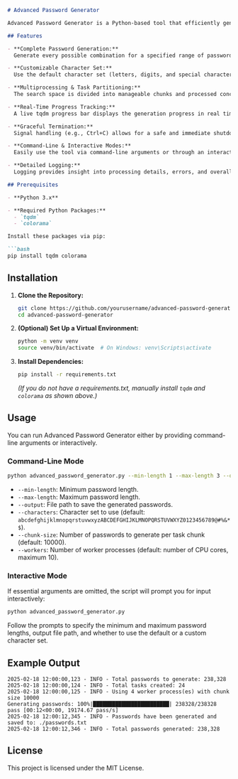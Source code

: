 
```markdown
# Advanced Password Generator

Advanced Password Generator is a Python‑based tool that efficiently generates all possible password combinations within a specified length range. Utilizing multiprocessing with a chunk‑based task partitioning approach, real‑time progress tracking via tqdm, robust logging, and graceful signal handling, this tool is designed for high‑performance, real‑world usage.

## Features

- **Complete Password Generation:**  
  Generate every possible combination for a specified range of password lengths.

- **Customizable Character Set:**  
  Use the default character set (letters, digits, and special characters) or supply your own.

- **Multiprocessing & Task Partitioning:**  
  The search space is divided into manageable chunks and processed concurrently using multiple worker processes.

- **Real-Time Progress Tracking:**  
  A live tqdm progress bar displays the generation progress in real time.

- **Graceful Termination:**  
  Signal handling (e.g., Ctrl+C) allows for a safe and immediate shutdown.

- **Command-Line & Interactive Modes:**  
  Easily use the tool via command-line arguments or through an interactive prompt.

- **Detailed Logging:**  
  Logging provides insight into processing details, errors, and overall progress.

## Prerequisites

- **Python 3.x**

- **Required Python Packages:**
  - `tqdm`
  - `colorama`

Install these packages via pip:

```bash
pip install tqdm colorama
```

## Installation

1. **Clone the Repository:**

   ```bash
   git clone https://github.com/yourusername/advanced-password-generator.git
   cd advanced-password-generator
   ```

2. **(Optional) Set Up a Virtual Environment:**

   ```bash
   python -m venv venv
   source venv/bin/activate  # On Windows: venv\Scripts\activate
   ```

3. **Install Dependencies:**

   ```bash
   pip install -r requirements.txt
   ```

   *(If you do not have a requirements.txt, manually install `tqdm` and `colorama` as shown above.)*

## Usage

You can run Advanced Password Generator either by providing command-line arguments or interactively.

### Command-Line Mode

```bash
python advanced_password_generator.py --min-length 1 --max-length 3 --output ./passwords.txt --characters "abc123" --chunk-size 10000 --workers 4
```

- `--min-length`: Minimum password length.
- `--max-length`: Maximum password length.
- `--output`: File path to save the generated passwords.
- `--characters`: Character set to use (default: `abcdefghijklmnopqrstuvwxyzABCDEFGHIJKLMNOPQRSTUVWXYZ0123456789@#%&*$`).
- `--chunk-size`: Number of passwords to generate per task chunk (default: 10000).
- `--workers`: Number of worker processes (default: number of CPU cores, maximum 10).

### Interactive Mode

If essential arguments are omitted, the script will prompt you for input interactively:

```bash
python advanced_password_generator.py
```

Follow the prompts to specify the minimum and maximum password lengths, output file path, and whether to use the default or a custom character set.

## Example Output

```
2025-02-18 12:00:00,123 - INFO - Total passwords to generate: 238,328
2025-02-18 12:00:00,124 - INFO - Total tasks created: 24
2025-02-18 12:00:00,125 - INFO - Using 4 worker process(es) with chunk size 10000
Generating passwords: 100%|████████████████████████| 238328/238328 pass [00:12<00:00, 19174.67 pass/s]
2025-02-18 12:00:12,345 - INFO - Passwords have been generated and saved to: ./passwords.txt
2025-02-18 12:00:12,346 - INFO - Total passwords generated: 238,328
```

## License

This project is licensed under the MIT License.
```

